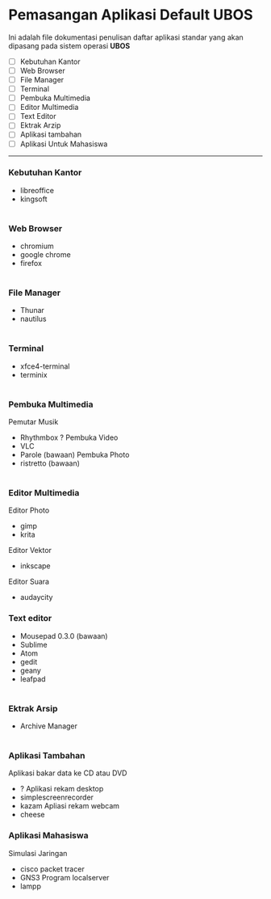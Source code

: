 # Pemasangan Aplikasi Default UBOS

Ini adalah file dokumentasi penulisan daftar aplikasi standar yang akan dipasang pada sistem operasi **UBOS**

- [ ] Kebutuhan Kantor
- [ ] Web Browser
- [ ] File Manager
- [ ] Terminal
- [ ] Pembuka Multimedia
- [ ] Editor Multimedia
- [ ] Text Editor
- [ ] Ektrak Arzip
- [ ] Aplikasi tambahan
- [ ] Aplikasi Untuk Mahasiswa
---

### Kebutuhan Kantor
* libreoffice
* kingsoft
<br><br>

### Web Browser
* chromium
* google chrome
* firefox
<br><br>

### File Manager
* Thunar
* nautilus
<br><br>

### Terminal
* xfce4-terminal 
* terminix
<br><br>

### Pembuka Multimedia
Pemutar Musik
* Rhythmbox 
?
Pembuka Video
* VLC
* Parole (bawaan)
Pembuka Photo
* ristretto (bawaan)
<br><br>

### Editor Multimedia
Editor Photo
* gimp
* krita

Editor Vektor
* inkscape

Editor Suara
* audaycity

### Text editor
* Mousepad 0.3.0 (bawaan)
* Sublime
* Atom
* gedit
* geany
* leafpad
<br><br>

### Ektrak Arsip
* Archive Manager
<br><br>

### Aplikasi Tambahan
Aplikasi bakar data ke CD atau DVD
* ?
Aplikasi rekam desktop
* simplescreenrecorder
* kazam
Apliasi rekam webcam
* cheese

### Aplikasi Mahasiswa
Simulasi Jaringan
* cisco packet tracer
* GNS3
Program localserver
* lampp
<br><br>

